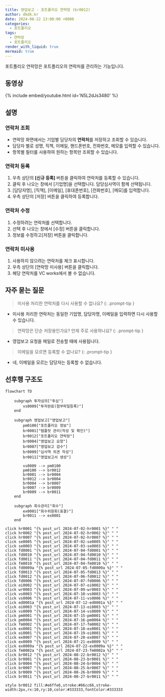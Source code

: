 ```yaml
---
title: 영업보고 - 포트폴리오 연락망 (br0012)
author: dkdk.kr
date: 2024-08-22 13:00:00 +0800
categories:
  - 포트폴리오
tags:
  - 연락망
  - 포트폴리오
render_with_liquid: true
mermaid: true
---
```

포트폴리오 연락망은 포트폴리오의 연락처를 관리하는 기능입니다.

## 동영상

{% include embed/youtube.html id='N5L2dJs3480' %}

## 설명

### 연락처 조회
- 연락망 화면에서는 기업별 담당자의 **연락처**를 저장하고 조회할 수 있습니다.
- 담당자 별로 성명, 직책, 이메일, 핸드폰번호, 전화번호, 메모를 입력할 수 있습니다.
- 항목별 필터를 사용하여 원하는 항목만 조회할 수 있습니다.

### 연락처 등록
1. 우측 상단의 **[신규 등록]** 버튼을 클릭하여 연락처를 등록할 수 있습니다.
2. 클릭 후 나오는 창에서 [기업명]을 선택합니다. 담당심사역이 함께 선택됩니다.
3. [담당자명], [직책], [이메일], [휴대폰번호], [전화번호], [메모]를 입력합니다. 
4. 우측 상단의 [저장] 버튼을 클릭하여 등록합니다.

### 연락처 수정
1. 수정하려는 연락처를 선택합니다.
2. 선택 후 나오는 창에서 [수정] 버튼을 클릭합니다.
3. 정보를 수정하고[저장] 버튼을 클릭합니다.

### 연락처 미사용
1. 사용하지 않으려는 연락처를 체크 표시합니다.
2. 우측 상단의 [연락망 미사용] 버튼을 클릭합니다.
3. 해당 연락처를 VC works에서 볼 수 없습니다.

## 자주 묻는 질문

> 미사용 처리한 연락처를 다시 사용할 수 없나요?
{: .prompt-tip }

- 미사용 처리한 연락처는 동일한 기업명, 담당자명, 이메일을 입력하면 다시 사용할 수 있습니다. 

>연락망은 단순 저장용인가요? 언제 주로 사용하나요?
{: .prompt-tip }

- 영업보고 요청을 메일로 전송할 때에 사용됩니다. 

>이메일을 모르면 등록할 수 없나요?
{: .prompt-tip }

- 네, 이메일을 모르는 담당자는 등록할 수 없습니다.



## 선후행 구조도

```mermaid
flowchart TD

    subgraph 투자심의["투심"]
        vs0009["투자완료(첨부파일등록)"]
    end

    subgraph 영업보고["영업보고"]
        pm0100["포트폴리오 정보"]
        br0001["템플릿 관리(작성 및 확인)"]
        br0012["포트폴리오 연락망"]
        br0004["영업보고 요청"]
        br0007["영업보고 검수"]
        br0009["심사역 의견 작성"]
        br0011["영업보고서 생성"]

        vs0009 --> pm0100
        pm0100 --> br0012
        br0001 --> br0004
        br0012 --> br0004
        br0004 --> br0007
        br0007 --> br0009
        br0009 --> br0011
    end

    subgraph 회수관리["회수"]
        ex0001["회수위원회(표결)"]
        br0011 --> ex0001
    end

click hr0001 "{% post_url 2024-07-02-hr0001 %}" " "
click hr0002 "{% post_url 2024-07-02-hr0002 %}" " "
click hr0007 "{% post_url 2024-07-02-hr0007 %}" " "
click se0005 "{% post_url 2024-07-02-se0005 %}" " "
click se0003 "{% post_url 2024-07-03-se0003 %}" " "
click fd0001 "{% post_url 2024-07-04-fd0001 %}" " "
click fd0010 "{% post_url 2024-07-04-fd0010 %}" " "
click fd0011 "{% post_url 2024-07-04-fd0011 %}" " "
click fm0010 "{% post_url 2024-07-04-fm0010 %}" " "
click fd0009a "{% post_url 2024-07-05-fd0009a %}" " "
click fd0013 "{% post_url 2024-07-05-fd0013 %}" " "
click fd0012 "{% post_url 2024-07-06-fd0012 %}" " "
click fd0006 "{% post_url 2024-07-07-fd0006 %}" " "
click oi0002 "{% post_url 2024-07-07-oi0002 %}" " "
click wr0003 "{% post_url 2024-07-09-wr0003 %}" " "
click vs0003 "{% post_url 2024-07-10-vs0003 %}" " "
click vs0006 "{% post_url 2024-07-11-vs0006 %}" " "
click ed0001a "{% post_url 2024-07-12-ed0001a %}" " "
click oi0003 "{% post_url 2024-07-13-oi0003 %}" " "
click vs0009 "{% post_url 2024-07-14-vs0009 %}" " "
click pm0001 "{% post_url 2024-07-15-pm0001 %}" " "
click pm0004 "{% post_url 2024-07-16-pm0004 %}" " "
click fm0002 "{% post_url 2024-07-17-fm0002 %}" " "
click ex0001 "{% post_url 2024-07-18-ex0001 %}" " "
click oi0001 "{% post_url 2024-07-19-oi0001 %}" " "
click ex0007 "{% post_url 2024-07-20-ex0007 %}" " "
click ex0009 "{% post_url 2024-07-21-ex0009 %}" " "
click ex0009a "{% post_url 2024-07-22-ex0009a %}" " "
click fm0002a "{% post_url 2024-07-23-fm0002a %}" " "
click br0012 "{% post_url 2024-08-22-br0012 %}" " "
click br0001 "{% post_url 2024-08-23-br0001 %}" " "
click br0004 "{% post_url 2024-08-24-br0004 %}" " "
click br0007 "{% post_url 2024-08-25-br0007 %}" " "
click br0009 "{% post_url 2024-08-26-br0009 %}" " "
click br0011 "{% post_url 2024-08-27-br0011 %}" " "

style br0012 fill:#e6ffe6,stroke:#66cc66,stroke-width:2px,rx:10,ry:10,color:#333333,fontColor:#333333


```
